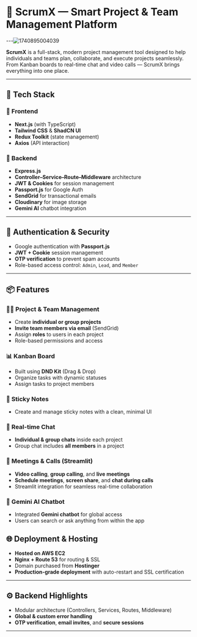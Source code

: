 # 🧠 ScrumX — Smart Project & Team Management Platform

---![1740895004039](https://github.com/user-attachments/assets/73c0cf9d-282f-44e0-b513-33e1e7d0352c)

**ScrumX** is a full-stack, modern project management tool designed to help individuals and teams plan, collaborate, and execute projects seamlessly. From Kanban boards to real-time chat and video calls — ScrumX brings everything into one place.

---

## 🚀 Tech Stack

### 🔷 Frontend
- **Next.js** (with TypeScript)
- **Tailwind CSS** & **ShadCN UI**
- **Redux Toolkit** (state management)
- **Axios** (API interaction)

### 🔷 Backend
- **Express.js**
- **Controller–Service–Route–Middleware** architecture
- **JWT & Cookies** for session management
- **Passport.js** for Google Auth
- **SendGrid** for transactional emails
- **Cloudinary** for image storage
- **Gemini AI** chatbot integration

---

## 🔐 Authentication & Security

- Google authentication with **Passport.js**
- **JWT + Cookie** session management
- **OTP verification** to prevent spam accounts
- Role-based access control: `Admin`, `Lead`, and `Member`

---

## 📦 Features

### 🧑‍💼 Project & Team Management
- Create **individual or group projects**
- **Invite team members via email** (SendGrid)
- Assign **roles** to users in each project
- Role-based permissions and access

### 📊 Kanban Board
- Built using **DND Kit** (Drag & Drop)
- Organize tasks with dynamic statuses
- Assign tasks to project members

### 📝 Sticky Notes
- Create and manage sticky notes with a clean, minimal UI

### 💬 Real-time Chat
- **Individual & group chats** inside each project
- Group chat includes **all members** in a project

### 🎥 Meetings & Calls (Streamlit)
- **Video calling**, **group calling**, and **live meetings**
- **Schedule meetings**, **screen share**, and **chat during calls**
- Streamlit integration for seamless real-time collaboration

### 🤖 Gemini AI Chatbot
- Integrated **Gemini chatbot** for global access
- Users can search or ask anything from within the app


## 🌐 Deployment & Hosting

- **Hosted on AWS EC2**
- **Nginx + Route 53** for routing & SSL
- Domain purchased from **Hostinger**
- **Production-grade deployment** with auto-restart and SSL certification

---

## ⚙️ Backend Highlights

- Modular architecture (Controllers, Services, Routes, Middleware)
- **Global & custom error handling**
- **OTP verification**, **email invites**, and **secure sessions**

---
